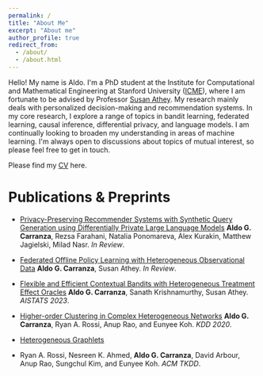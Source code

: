 ```yaml
---
permalink: /
title: "About Me"
excerpt: "About me"
author_profile: true
redirect_from: 
  - /about/
  - /about.html
---
```



Hello! My name is Aldo. I'm a PhD student at the Institute for Computational and Mathematical Engineering at Stanford University ([ICME](https://icme.stanford.edu/)), where I am fortunate to be advised by Professor [Susan Athey](https://gsb-faculty.stanford.edu/susan-athey/).
My research mainly deals with personalized decision-making and recommendation systems.
In my core research, I explore a range of topics in bandit learning, federated learning, causal inference, differential privacy, and language models.
I am continually looking to broaden my understanding in areas of machine learning.
I'm always open to discussions about topics of mutual interest, so please feel free to get in touch.

Please find my [CV](https://agcarranza.github.io/files/CV.pdf) here.


Publications & Preprints
======
- [Privacy-Preserving Recommender Systems with Synthetic Query Generation using Differentially Private Large Language Models](https://arxiv.org/abs/2305.05973)
**Aldo G. Carranza**, Rezsa Farahani, Natalia Ponomareva, Alex Kurakin, Matthew Jagielski, Milad Nasr. *In Review*.

- [Federated Offline Policy Learning with Heterogeneous Observational Data](https://arxiv.org/abs/2305.12407)
**Aldo G. Carranza**, Susan Athey. *In Review*.

- [Flexible and Efficient Contextual Bandits with Heterogeneous Treatment Effect Oracles](https://proceedings.mlr.press/v206/carranza23a.html)
**Aldo G. Carranza**, Sanath Krishnamurthy, Susan Athey. *AISTATS 2023*.

- [Higher-order Clustering in Complex Heterogeneous Networks](https://dl.acm.org/doi/abs/10.1145/3394486.3403045)
**Aldo G. Carranza**, Ryan A. Rossi, Anup Rao, and Eunyee Koh. *KDD 2020*.

- [Heterogeneous Graphlets](https://dl.acm.org/doi/abs/10.1145/3418773)
- Ryan A. Rossi, Nesreen K. Ahmed, **Aldo G. Carranza**, David Arbour, Anup Rao, Sungchul Kim, and Eunyee Koh. *ACM TKDD*.
